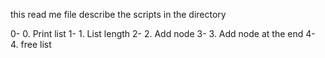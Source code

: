 this read me file describe the scripts in the directory

0- 0. Print list
1- 1. List length
2- 2. Add node
3- 3. Add node at the end
4- 4. free list
